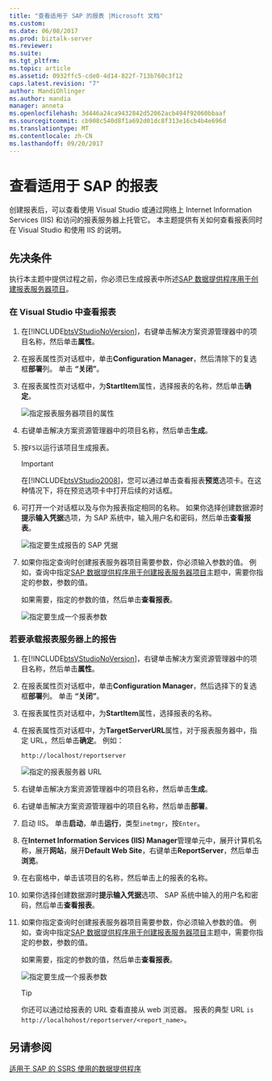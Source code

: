 ```yaml
---
title: "查看适用于 SAP 的报表 |Microsoft 文档"
ms.custom: 
ms.date: 06/08/2017
ms.prod: biztalk-server
ms.reviewer: 
ms.suite: 
ms.tgt_pltfrm: 
ms.topic: article
ms.assetid: 0932ffc5-cde0-4d14-822f-713b760c3f12
caps.latest.revision: "7"
author: MandiOhlinger
ms.author: mandia
manager: anneta
ms.openlocfilehash: 3d446a24ca9432842d52062acb494f92060bbaaf
ms.sourcegitcommit: cb908c540d8f1a692d01dc8f313e16cb4b4e696d
ms.translationtype: MT
ms.contentlocale: zh-CN
ms.lasthandoff: 09/20/2017
---
```

# <a name="view-the-reports-for-sap"></a>查看适用于 SAP 的报表
创建报表后，可以查看使用 Visual Studio 或通过网络上 Internet Information Services (IIS) 和访问的报表服务器上托管它。 本主题提供有关如何查看报表同时在 Visual Studio 和使用 IIS 的说明。  
  
## <a name="prerequisites"></a>先决条件  
 执行本主题中提供过程之前，你必须已生成报表中所述[SAP 数据提供程序用于创建报表服务器项目](../../adapters-and-accelerators/adapter-sap/use-the-data-provider-for-sap-to-create-a-report-server-project.md)。  
  
### <a name="to-view-the-reports-in-visual-studio"></a>在 Visual Studio 中查看报表  
  
1.  在[!INCLUDE[btsVStudioNoVersion](../../includes/btsvstudionoversion-md.md)]，右键单击解决方案资源管理器中的项目名称，然后单击**属性**。  
  
2.  在报表属性页对话框中，单击**Configuration Manager**，然后清除下的复选框**部署**列。 单击 **“关闭”**。  
  
3.  在报表属性页对话框中，为**StartItem**属性，选择报表的名称，然后单击**确定**。  
  
     ![指定报表服务器项目的属性](../../adapters-and-accelerators/adapter-sap/media/b3c500f7-840d-461f-945c-66db239d81b9.gif "b3c500f7-840d-461f-945c-66db239d81b9")  
  
4.  右键单击解决方案资源管理器中的项目名称，然后单击**生成**。  
  
5.  按`F5`以运行该项目生成报表。  
  
    > [!IMPORTANT]
    >  在[!INCLUDE[btsVStudio2008](../../includes/btsvstudio2008-md.md)]，您可以通过单击查看报表**预览**选项卡。在这种情况下，将在预览选项卡中打开后续的对话框。  
  
6.  可打开一个对话框以及与你为报表指定相同的名称。 如果你选择创建数据源时**提示输入凭据**选项，为 SAP 系统中，输入用户名和密码，然后单击**查看报表**。  
  
     ![指定要生成报告的 SAP 凭据](../../adapters-and-accelerators/adapter-sap/media/fa831aae-b2d1-4ba2-a23f-f7beeb8f898e.gif "fa831aae-b2d1-4ba2-a23f-f7beeb8f898e")  
  
7.  如果你指定查询时创建报表服务器项目需要参数，你必须输入参数的值。 例如，查询中指定[SAP 数据提供程序用于创建报表服务器项目](../../adapters-and-accelerators/adapter-sap/use-the-data-provider-for-sap-to-create-a-report-server-project.md)主题中，需要你指定的参数，参数的值。  
  
     如果需要，指定的参数的值，然后单击**查看报表**。  
  
     ![指定要生成一个报表参数](../../adapters-and-accelerators/adapter-sap/media/5deec152-771b-46b4-84da-dd176193d7f3.gif "5deec152-771b-46b4-84da-dd176193d7f3")  
  
### <a name="to-host-the-reports-on-report-server"></a>若要承载报表服务器上的报告  
  
1.  在[!INCLUDE[btsVStudioNoVersion](../../includes/btsvstudionoversion-md.md)]，右键单击解决方案资源管理器中的项目名称，然后单击**属性**。  
  
2.  在报表属性页对话框中，单击**Configuration Manager**，然后选择下的复选框**部署**列。 单击 **“关闭”**。  
  
3.  在报表属性页对话框中，为**StartItem**属性，选择报表的名称。  
  
4.  在报表属性页对话框中，为**TargetServerURL**属性，对于报表服务器中，指定 URL，然后单击**确定**。 例如：  
  
    ```  
    http://localhost/reportserver  
    ```  
  
     ![指定的报表服务器 URL](../../adapters-and-accelerators/adapter-sap/media/397ddfd6-f3d2-4327-9bc3-1efa22dc2249.gif "397ddfd6-f3d2-4327-9bc3-1efa22dc2249")  
  
5.  右键单击解决方案资源管理器中的项目名称，然后单击**生成**。  
  
6.  右键单击解决方案资源管理器中的项目名称，然后单击**部署**。  
  
7.  启动 IIS。 单击**启动**，单击**运行**，类型`inetmgr`，按`Enter`。  
  
8.  在**Internet Information Services (IIS) Manager**管理单元中，展开计算机名称，展开**网站**，展开**Default Web Site**，右键单击**ReportServer**，然后单击**浏览**。  
  
9. 在右窗格中，单击该项目的名称，然后单击上的报表的名称。  
  
10. 如果你选择创建数据源时**提示输入凭据**选项、 SAP 系统中输入的用户名和密码，然后单击**查看报表**。  
  
11. 如果你指定查询时创建报表服务器项目需要参数，你必须输入参数的值。 例如，查询中指定[SAP 数据提供程序用于创建报表服务器项目](../../adapters-and-accelerators/adapter-sap/use-the-data-provider-for-sap-to-create-a-report-server-project.md)主题中，需要你指定的参数，参数的值。  
  
     如果需要，指定的参数的值，然后单击**查看报表**。  
  
     ![指定要生成一个报表参数](../../adapters-and-accelerators/adapter-sap/media/221c8c12-4e4f-47f5-9289-9e9212cf6e25.gif "221c8c12-4e4f-47f5-9289-9e9212cf6e25")  
  
    > [!TIP]
    >  你还可以通过给报表的 URL 查看直接从 web 浏览器。 报表的典型 URL `is http://localhohost/reportserver/<report_name>`。  
  
## <a name="see-also"></a>另请参阅  
 [适用于 SAP 的 SSRS 使用的数据提供程序](../../adapters-and-accelerators/adapter-sap/use-the-data-provider-for-sap-with-ssis.md)